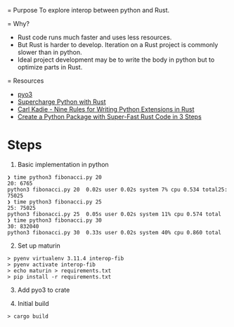 = Purpose
To explore interop between python and Rust.

= Why?
- Rust code runs much faster and uses less resources.
- But Rust is harder to develop. Iteration on a Rust project is commonly slower than in python.
- Ideal project development may be to write the body in python but to optimize parts in Rust.

= Resources
- [pyo3](https://github.com/PyO3/pyo3)
- [Supercharge Python with Rust](https://www.youtube.com/watch?v=zepPZ6MFiGs)
- [Carl Kadie - Nine Rules for Writing Python Extensions in Rust](https://www.youtube.com/watch?v=B6E0Jb6yj34)
- [Create a Python Package with Super-Fast Rust Code in 3 Steps](https://towardsdatascience.com/create-a-python-package-with-super-fast-rust-code-in-3-steps-a27389629beb)

# Steps
1. Basic implementation in python
```
❯ time python3 fibonacci.py 20
20: 6765
python3 fibonacci.py 20  0.02s user 0.02s system 7% cpu 0.534 total25: 75025
❯ time python3 fibonacci.py 25
25: 75025
python3 fibonacci.py 25  0.05s user 0.02s system 11% cpu 0.574 total
❯ time python3 fibonacci.py 30
30: 832040
python3 fibonacci.py 30  0.33s user 0.02s system 40% cpu 0.860 total
```

2. Set up maturin
```
> pyenv virtualenv 3.11.4 interop-fib
> pyenv activate interop-fib
> echo maturin > requirements.txt
> pip install -r requirements.txt
```

3. Add pyo3 to crate

4. Initial build
```
> cargo build
```
